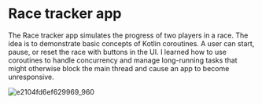 Race tracker app
=================================

The Race tracker app simulates the progress of two players in a race. The idea is to demonstrate 
basic concepts of Kotlin coroutines. A user can start, pause, or reset the race with buttons in the 
UI. I learned how to use coroutines to handle concurrency and manage long-running tasks that might otherwise block the main thread and cause an app to become unresponsive.

![e2104fd6ef629969_960](https://github.com/NickSidiropoulos/Race-Tracker/assets/12250619/2449235b-345a-4706-8b76-03001e1f6d57)

